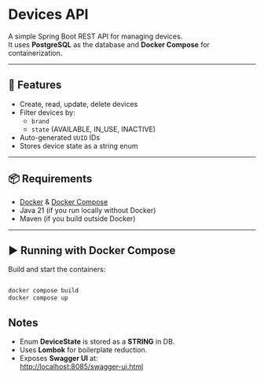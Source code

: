 # Devices API

A simple Spring Boot REST API for managing devices.  
It uses **PostgreSQL** as the database and **Docker Compose** for containerization.

---

## 🚀 Features
- Create, read, update, delete devices
- Filter devices by:
    - `brand`
    - `state` (AVAILABLE, IN_USE, INACTIVE)
- Auto-generated `UUID` IDs
- Stores device state as a string enum

---

## 📦 Requirements
- [Docker](https://www.docker.com/) & [Docker Compose](https://docs.docker.com/compose/)
- Java 21 (if you run locally without Docker)
- Maven (if you build outside Docker)

---

## ▶️ Running with Docker Compose

Build and start the containers:

```bash

docker compose build
docker compose up

```

## Notes
- Enum **DeviceState** is stored as a **STRING** in DB.
- Uses **Lombok** for boilerplate reduction.
- Exposes **Swagger UI** at:  
  [http://localhost:8085/swagger-ui.html](http://localhost:8085/swagger-ui.html)
